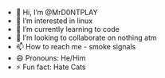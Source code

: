 - 👋 Hi, I’m @MrD0NTPLAY
- 👀 I’m interested in linux 
- 🌱 I’m currently learning to code
- 💞️ I’m looking to collaborate on nothing atm
- 📫 How to reach me - smoke signals
- 😄 Pronouns: He/Him
- ⚡ Fun fact: Hate Cats

<!---
MrD0NTPLAY/MrD0NTPLAY is a ✨ special ✨ repository because its `README.md` (this file) appears on your GitHub profile.
You can click the Preview link to take a look at your changes.
--->
